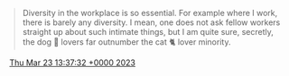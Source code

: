 > Diversity in the workplace is so essential\. For example where I work, there is barely any diversity\. I mean, one does not ask fellow workers straight up about such intimate things, but I am quite sure, secretly, the dog 🐶 lovers far outnumber the cat 🐈 lover minority\.

<img src="../../media/tweet.ico" width="12" /> [Thu Mar 23 13:37:32 +0000 2023](https://twitter.com/DromerDenker/status/1638897771221512194)
